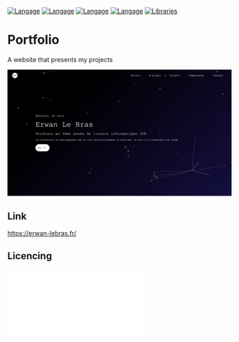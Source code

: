 [![Langage](https://img.shields.io/badge/Langage-HTML-orange.svg)](https://developer.mozilla.org/en-US/docs/Web/HTML)
[![Langage](https://img.shields.io/badge/Langage-CSS-blue.svg)](https://developer.mozilla.org/fr/docs/Web/CSS/Reference)
[![Langage](https://img.shields.io/badge/Langage-Javascript-yellow.svg)](https://developer.mozilla.org/en-US/docs/Web/HTML)
[![Langage](https://img.shields.io/badge/Langage-Json-gray.svg)](https://www.json.org/json-en.html)
[![Libraries](https://img.shields.io/badge/Library-Particles.js-blueviolet.svg)](https://github.com/VincentGarreau/particles.js)

# Portfolio
A website that presents my projects

![padlet_demo](media/demo/portfolio_img.webp)

## Link

https://erwan-lebras.fr/

## Licencing
![licence](media/LICENCE.md)

